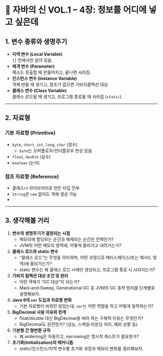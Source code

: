 # 📘 자바의 신 VOL.1 – 4장: 정보를 어디에 넣고 싶은데

## 1. 변수 종류와 생명주기
- **지역 변수 (Local Variable)**  
  `{}` 안에서만 살아 있음.
- **매개 변수 (Parameter)**  
  메소드 호출할 때 만들어지고, 끝나면 사라짐.
- **인스턴스 변수 (Instance Variable)**  
  객체 만들 때 생기고, 참조가 없으면 가비지콜렉션 대상.
- **클래스 변수 (Class Variable)**  
  클래스 로드될 때 생기고, 프로그램 종료될 때 사라짐 (`static`).

---
## 2. 자료형

### 기본 자료형 (Primitive)
- `byte`, `short`, `int`, `long`, `char` (정수)
    - `byte`는 오버플로우/언더플로우 현상 있음
- `float`, `double` (실수)
- `boolean` (논리)

### 참조 자료형 (Reference)
- 클래스나 라이브러리로 만든 타입 전부
- `String`은 `new` 없이도 객체 생성 가능
- 
---

## 3. 생각해볼 거리
1. **변수의 생명주기가 결정되는 시점**
    - 메모리에 할당되는 순간과 해제되는 순간은 언제인가?
    - JVM의 어떤 메모리 영역에, 어떻게 올라가고 내려가는가?
2. **클래스 로드와 static 변수**
    - “클래스 로드”는 무엇을 의미하며, 어떤 과정으로 메타스페이스(또는 메서드 영역)에 올라가는가?
    - static 변수는 왜 클래스 로드 시에만 생성되고, 프로그램 종료 시 사라지는가?
3. **가비지 컬렉션 대상 조건 및 원리**
    - 어떤 객체가 “GC 대상”이 되는가?
    - Mark‑and‑Sweep, Generational GC 등 JVM의 GC 동작 원리를 단계별로 설명해보자.
4. **Java 9의 `var` 도입과 자료형 변화**
    - 기본 자료형이 바뀌진 않았는데, `var`는 어떤 역할을 하고 어떻게 동작하는가?
5. **BigDecimal 사용 이유와 한계**
    - float/double 대신 BigDecimal을 써야 하는 구체적 이유는 무엇인가?
    - BigDecimal도 완전한가? (성능, 스케일·라운딩 처리, 예외 상황 등)
6. **기본형 간 형변환 규칙**
    - 왜 widening은 자동이고, narrowing은 명시적 캐스트가 필요한가?
7. **초기화(Initialization)의 메커니즘**
    - static/인스턴스/지역 변수별 초기화 과정과 메모리 변화를 정리해보자.